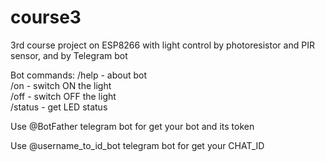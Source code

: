 # course3

3rd course project on ESP8266 with light control by photoresistor and PIR sensor, and by Telegram bot

Bot commands:
/help - about bot  
/on - switch ON the light  
/off - switch OFF the light  
/status - get LED status

Use @BotFather telegram bot for get your bot and its token

Use @username_to_id_bot telegram bot for get your CHAT_ID
